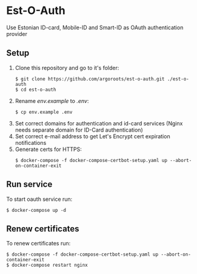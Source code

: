 # Est-O-Auth

Use Estonian ID-card, Mobile-ID and Smart-ID as OAuth authentication provider

## Setup
1. Clone this repository and go to it's folder:
    ```shell
    $ git clone https://github.com/argoroots/est-o-auth.git ./est-o-auth
    $ cd est-o-auth
    ```
1. Rename _env.example_ to _.env_:
    ```shell
    $ cp env.example .env
    ```
1. Set correct domains for authentication and id-card services (Nginx needs separate domain for ID-Card authentication)
1. Set correct e-mail address to get Let's Encrypt cert expiration notifications
1. Generate certs for HTTPS:
    ```shell
    $ docker-compose -f docker-compose-certbot-setup.yaml up --abort-on-container-exit
    ```

## Run service
To start oauth service run:
```shell
$ docker-compose up -d
```

## Renew certificates
To renew certificates run:
```shell
$ docker-compose -f docker-compose-certbot-setup.yaml up --abort-on-container-exit
$ docker-compose restart nginx
```

